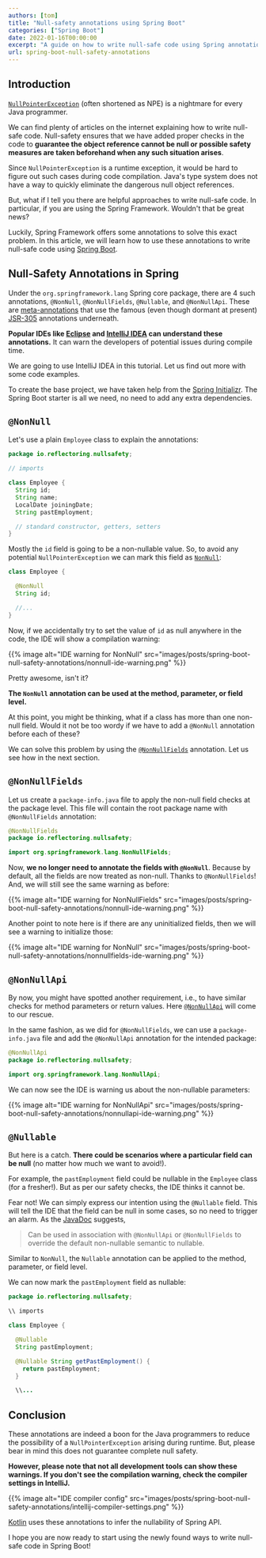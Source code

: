 ```yaml
---
authors: [tom]
title: "Null-safety annotations using Spring Boot"
categories: ["Spring Boot"]
date: 2022-01-16T00:00:00
excerpt: "A guide on how to write null-safe code using Spring annotations"
url: spring-boot-null-safety-annotations
---
```


## Introduction

[`NullPointerException`](https://docs.oracle.com/en/java/javase/17/docs/api/java.base/java/lang/NullPointerException.html) (often shortened as NPE) is a nightmare for every Java programmer.

We can find plenty of articles on the internet explaining how to write null-safe code. Null-safety ensures that we have added proper checks in the code to **guarantee the object reference cannot be null or possible safety measures are taken beforehand when any such situation arises**.

Since `NullPointerException` is a runtime exception, it would be hard to figure out such cases during code compilation. Java's type system does not have a way to quickly eliminate the dangerous null object references. 

But, what if I tell you there are helpful approaches to write null-safe code. In particular, if you are using the Spring Framework. Wouldn't that be great news?

Luckily, Spring Framework offers some annotations to solve this exact problem. 
In this article, we will learn how to use these annotations to write null-safe code using [Spring Boot](https://reflectoring.io/categories/spring-boot/).

## Null-Safety Annotations in Spring

Under the `org.springframework.lang` Spring core package, there are 4 such annotations, `@NonNull`, `@NonNullFields`, `@Nullable`, and `@NonNullApi`. These are [meta-annotations](https://dzone.com/articles/what-are-meta-annotations-in-java) that use the famous (even though dormant at present) [JSR-305](https://jcp.org/en/jsr/detail?id=305) annotations underneath. 

**Popular IDEs like [Eclipse](https://www.eclipse.org/ide/) and [IntelliJ IDEA](https://www.jetbrains.com/idea/) can understand these annotations.** It can warn the developers of potential issues during compile time. 

We are going to use IntelliJ IDEA in this tutorial. Let us find out more with some code examples.

To create the base project, we have taken help from the [Spring Initializr](https://start.spring.io/). The Spring Boot starter is all we need, no need to add any extra dependencies.

## `@NonNull`

Let's use a plain `Employee` class to explain the annotations:

```java
package io.reflectoring.nullsafety;

// imports 

class Employee {
  String id;
  String name;
  LocalDate joiningDate;
  String pastEmployment;

  // standard constructor, getters, setters
}
```

Mostly the `id` field is going to be a non-nullable value. So, to avoid any potential `NullPointerException` we can mark this field as [`NonNull`](https://docs.spring.io/spring-framework/docs/current/javadoc-api/org/springframework/lang/NonNull.html):


```java
class Employee {

  @NonNull 
  String id;

  //...
}
```
Now, if we accidentally try to set the value of `id` as null anywhere in the code, the IDE will show a compilation warning:

{{% image alt="IDE warning for NonNull" src="images/posts/spring-boot-null-safety-annotations/nonnull-ide-warning.png" %}}

Pretty awesome, isn't it?

**The `NonNull` annotation can be used at the method, parameter, or field level.** 

At this point, you might be thinking, what if a class has more than one non-null field. Would it not be too wordy if we have to add a `@NonNull` annotation before each of these? 

We can solve this problem by using the [`@NonNullFields`](https://docs.spring.io/spring-framework/docs/current/javadoc-api/org/springframework/lang/NonNullFields.html) annotation. Let us see how in the next section.

## `@NonNullFields`

Let us create a `package-info.java` file to apply the non-null field checks at the package level. This file will contain the root package name with `@NonNullFields` annotation:

```java
@NonNullFields
package io.reflectoring.nullsafety;

import org.springframework.lang.NonNullFields;
```

Now, **we no longer need to annotate the fields with `@NonNull`**. Because by default, all the fields are now treated as non-null. Thanks to `@NonNullFields`! And, we will still see the same warning as before:

{{% image alt="IDE warning for NonNullFields" src="images/posts/spring-boot-null-safety-annotations/nonnull-ide-warning.png" %}}

Another point to note here is if there are any uninitialized fields, then we will see a warning to initialize those:

{{% image alt="IDE warning for NonNull" src="images/posts/spring-boot-null-safety-annotations/nonnullfields-ide-warning.png" %}}

## `@NonNullApi`

By now, you might have spotted another requirement, i.e., to have similar checks for method parameters or return values. Here [`@NonNullApi`](https://docs.spring.io/spring-framework/docs/current/javadoc-api/org/springframework/lang/NonNullApi.html) will come to our rescue. 

In the same fashion, as we did for `@NonNullFields`, we can use a `package-info.java` file and add the `@NonNullApi` annotation for the intended package:

```java
@NonNullApi
package io.reflectoring.nullsafety;

import org.springframework.lang.NonNullApi;
```

We can now see the IDE is warning us about the non-nullable parameters:

{{% image alt="IDE warning for NonNullApi" src="images/posts/spring-boot-null-safety-annotations/nonnullapi-ide-warning.png" %}}

## `@Nullable`

But here is a catch. **There could be scenarios where a particular field can be null** (no matter how much we want to avoid!). 

For example, the `pastEmployment` field could be nullable in the `Employee` class (for a fresher!). But as per our safety checks, the IDE thinks it cannot be.

Fear not! We can simply express our intention using the `@Nullable` field. This will tell the IDE that the field can be null in some cases, so no need to trigger an alarm. As the [JavaDoc](https://docs.spring.io/spring-framework/docs/current/javadoc-api/org/springframework/lang/Nullable.html) suggests,
> Can be used in association with `@NonNullApi` or `@NonNullFields` to override the default non-nullable semantic to nullable.

Similar to `NonNull`, the `Nullable` annotation can be applied to the method, parameter, or field level. 

We can now mark the `pastEmployment` field as nullable:

```java
package io.reflectoring.nullsafety;

\\ imports

class Employee {

  @Nullable
  String pastEmployment;

  @Nullable String getPastEmployment() {
    return pastEmployment;
  }

  \\...
```

## Conclusion

These annotations are indeed a boon for the Java programmers to reduce the possibility of a `NullPointerException` arising during runtime. But, please bear in mind this does not guarantee complete null safety.

**However, please note that not all development tools can show these warnings. If you don't see the compilation warning, check the compiler settings in IntelliJ.**

{{% image alt="IDE compiler config" src="images/posts/spring-boot-null-safety-annotations/intellij-compiler-settings.png" %}}

[Kotlin](https://kotlinlang.org/docs/null-safety.html) uses these annotations to infer the nullability of Spring API.

I hope you are now ready to start using the newly found ways to write null-safe code in Spring Boot! 
